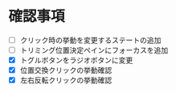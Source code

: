 # 確認事項
- [ ] クリック時の挙動を変更するステートの追加
- [ ] トリミング位置決定ペインにフォーカスを追加
- [x] トグルボタンをラジオボタンに変更
- [x] 位置交換クリックの挙動確認
- [x] 左右反転クリックの挙動確認
